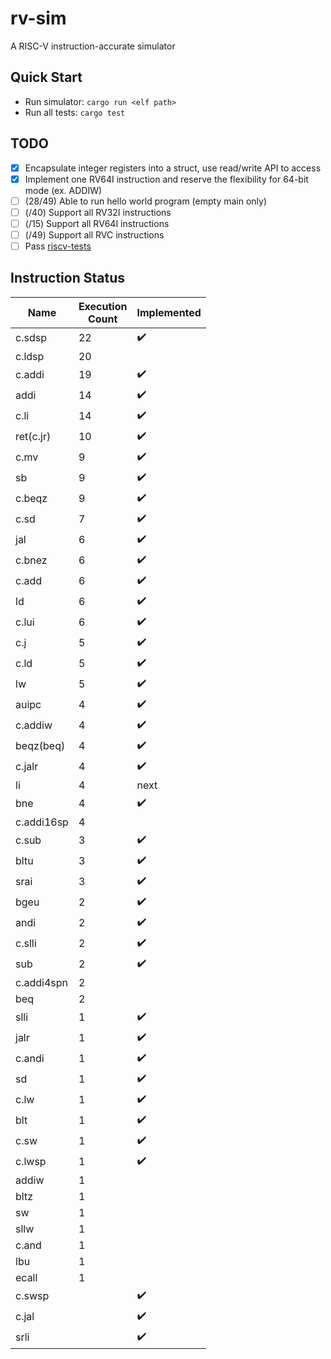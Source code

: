 # rv-sim
A RISC-V instruction-accurate simulator

## Quick Start
- Run simulator: ```cargo run <elf path>```
- Run all tests: ```cargo test```

## TODO
- [x] Encapsulate integer registers into a struct, use read/write API to access
- [x] Implement one RV64I instruction and reserve the flexibility for 64-bit mode (ex. ADDIW)
- [ ] (28/49) Able to run hello world program (empty main only)
- [ ] (/40) Support all RV32I instructions
- [ ] (/15) Support all RV64I instructions
- [ ] (/49) Support all RVC instructions
- [ ] Pass [riscv-tests](https://github.com/riscv/riscv-tests)

## Instruction Status
Name       | Execution<br>Count | Implemented
-----      | -----    | -----
c.sdsp     |       22 | :heavy_check_mark:
c.ldsp     |       20 |
c.addi     |       19 | :heavy_check_mark:
addi       |       14 | :heavy_check_mark:
c.li       |       14 | :heavy_check_mark:
ret(c.jr)  |       10 | :heavy_check_mark:
c.mv       |        9 | :heavy_check_mark:
sb         |        9 | :heavy_check_mark:
c.beqz     |        9 | :heavy_check_mark:
c.sd       |        7 | :heavy_check_mark:
jal        |        6 | :heavy_check_mark:
c.bnez     |        6 | :heavy_check_mark:
c.add      |        6 | :heavy_check_mark:
ld         |        6 | :heavy_check_mark:
c.lui      |        6 | :heavy_check_mark:
c.j        |        5 | :heavy_check_mark:
c.ld       |        5 | :heavy_check_mark:
lw         |        5 | :heavy_check_mark:
auipc      |        4 | :heavy_check_mark:
c.addiw    |        4 | :heavy_check_mark:
beqz(beq)  |        4 | :heavy_check_mark:
c.jalr     |        4 | :heavy_check_mark:
li         |        4 | next
bne        |        4 | :heavy_check_mark:
c.addi16sp |        4 |
c.sub      |        3 | :heavy_check_mark:
bltu       |        3 | :heavy_check_mark:
srai       |        3 | :heavy_check_mark:
bgeu       |        2 | :heavy_check_mark:
andi       |        2 | :heavy_check_mark:
c.slli     |        2 | :heavy_check_mark:
sub        |        2 | :heavy_check_mark:
c.addi4spn |        2 |
beq        |        2 |
slli       |        1 | :heavy_check_mark:
jalr       |        1 | :heavy_check_mark:
c.andi     |        1 | :heavy_check_mark:
sd         |        1 | :heavy_check_mark:
c.lw       |        1 | :heavy_check_mark:
blt        |        1 | :heavy_check_mark:
c.sw       |        1 | :heavy_check_mark:
c.lwsp     |        1 | :heavy_check_mark:
addiw      |        1 |
bltz       |        1 |
sw         |        1 |
sllw       |        1 |
c.and      |        1 |
lbu        |        1 |
ecall      |        1 |
c.swsp     |          | :heavy_check_mark:
c.jal      |          | :heavy_check_mark:
srli       |          | :heavy_check_mark:
